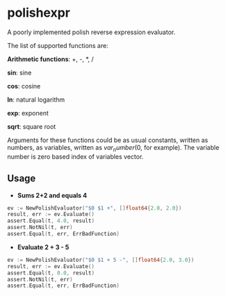 # polishexpr

A poorly implemented polish reverse expression evaluator.

The list of supported functions are:

**Arithmetic functions**: +, -, *, /

**sin**: sine

**cos**: cosine

**ln**: natural logarithm

**exp**: exponent

**sqrt**: square root

Arguments for these functions could be as usual constants, written as numbers, as variables, written as $var_number ($0, for example). The variable number is zero based index of variables vector.

## Usage

* **Sums 2+2 and equals 4**
  
```go
ev := NewPolishEvaluator("$0 $1 +", []float64{2.0, 2.0})
result, err := ev.Evaluate()
assert.Equal(t, 4.0, result)
assert.NotNil(t, err)
assert.Equal(t, err, ErrBadFunction)
```
* **Evaluate 2 + 3 - 5**

```go
ev := NewPolishEvaluator("$0 $1 + 5 -", []float64{2.0, 3.0})
result, err := ev.Evaluate()
assert.Equal(t, 0.0, result)
assert.NotNil(t, err)
assert.Equal(t, err, ErrBadFunction)
```
